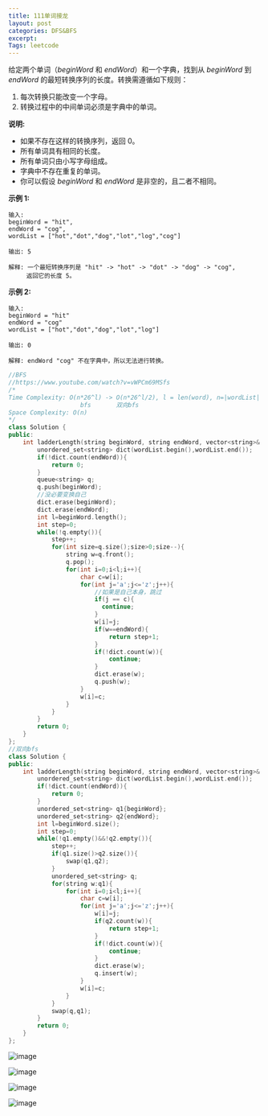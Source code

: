 ```yaml
---
title: 111单词接龙
layout: post
categories: DFS&BFS
excerpt: 
Tags: leetcode
---
```


给定两个单词（*beginWord* 和 *endWord*）和一个字典，找到从 *beginWord* 到 *endWord* 的最短转换序列的长度。转换需遵循如下规则：

1. 每次转换只能改变一个字母。
2. 转换过程中的中间单词必须是字典中的单词。

**说明:**

- 如果不存在这样的转换序列，返回 0。
- 所有单词具有相同的长度。
- 所有单词只由小写字母组成。
- 字典中不存在重复的单词。
- 你可以假设 *beginWord* 和 *endWord* 是非空的，且二者不相同。

**示例 1:**

```
输入:
beginWord = "hit",
endWord = "cog",
wordList = ["hot","dot","dog","lot","log","cog"]

输出: 5

解释: 一个最短转换序列是 "hit" -> "hot" -> "dot" -> "dog" -> "cog",
     返回它的长度 5。
```

**示例 2:**

```
输入:
beginWord = "hit"
endWord = "cog"
wordList = ["hot","dot","dog","lot","log"]

输出: 0

解释: endWord "cog" 不在字典中，所以无法进行转换。
```

```c++
//BFS
//https://www.youtube.com/watch?v=vWPCm69MSfs
/*
Time Complexity: O(n*26^l) -> O(n*26^l/2), l = len(word), n=|wordList|
					bfs       双向bfs
Space Complexity: O(n)
*/
class Solution {
public:
    int ladderLength(string beginWord, string endWord, vector<string>& wordList) {
        unordered_set<string> dict(wordList.begin(),wordList.end());
        if(!dict.count(endWord)){
            return 0;
        }
        queue<string> q;
        q.push(beginWord);
      	//没必要变换自己
      	dict.erase(beginWord);
      	dict.erase(endWord);
        int l=beginWord.length();
        int step=0;
        while(!q.empty()){
            step++;
            for(int size=q.size();size>0;size--){
                string w=q.front();
                q.pop();
                for(int i=0;i<l;i++){
                    char c=w[i];
                    for(int j='a';j<='z';j++){
                      	//如果是自己本身，跳过
                      	if(j == c){
                          continue;
                        }
                        w[i]=j;
                        if(w==endWord){
                            return step+1;
                        }
                        if(!dict.count(w)){
                            continue;
                        }
                        dict.erase(w);
                        q.push(w);
                    }
                    w[i]=c;
                }
            }
        }
        return 0;
    }
};
//双向bfs
class Solution {
public:
    int ladderLength(string beginWord, string endWord, vector<string>& wordList) {
        unordered_set<string> dict(wordList.begin(),wordList.end());
        if(!dict.count(endWord)){
            return 0;
        }      
        unordered_set<string> q1{beginWord};
        unordered_set<string> q2{endWord};
        int l=beginWord.size();
        int step=0;
        while(!q1.empty()&&!q2.empty()){
            step++;
            if(q1.size()>q2.size()){
                swap(q1,q2);
            }
            unordered_set<string> q;
            for(string w:q1){
                for(int i=0;i<l;i++){
                    char c=w[i];
                    for(int j='a';j<='z';j++){
                        w[i]=j;
                        if(q2.count(w)){
                            return step+1;
                        }
                        if(!dict.count(w)){
                            continue;
                        }
                        dict.erase(w);
                        q.insert(w);
                    }
                    w[i]=c;
                }
            }
            swap(q,q1);
        }
        return 0;
    }
};
```

![image](https://s2.ax1x.com/2019/05/24/ViY3M8.md.jpg)



![image](https://s2.ax1x.com/2019/05/24/ViYYZQ.md.jpg)

![image](https://s2.ax1x.com/2019/05/24/ViYain.md.jpg)

![image](https://s2.ax1x.com/2019/05/24/ViY0zV.md.jpg)

